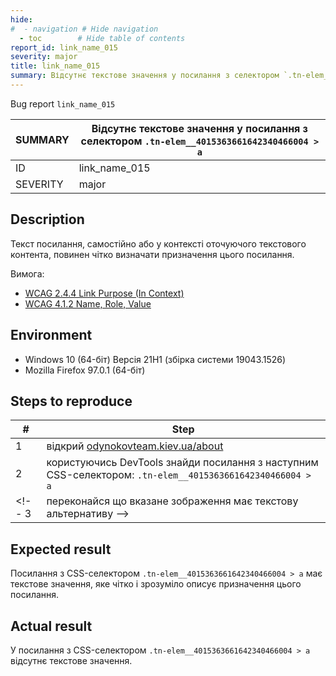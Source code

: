 ```yaml
---
hide:
#  - navigation # Hide navigation
  - toc        # Hide table of contents
report_id: link_name_015
severity: major
title: link_name_015
summary: Відсутнє текстове значення у посилання з селектором `.tn-elem__4015363661642340466004 > a`
---
```

Bug report `link_name_015`

SUMMARY|Відсутнє текстове значення у посилання з селектором `.tn-elem__4015363661642340466004 > a`
-|-
ID|link_name_015
SEVERITY|major

## Description

Текст посилання, 
самостійно або у контексті оточуючого текстового контента, 
повинен чітко визначати призначення цього посилання.

Вимога: 

- [WCAG 2.4.4 Link Purpose (In Context)](https://www.w3.org/TR/WCAG21/#link-purpose-in-context)
- [WCAG 4.1.2 Name, Role, Value](https://www.w3.org/TR/WCAG21/#name-role-value)

## Environment

- Windows 10 (64-біт) Версія 21H1 (збірка системи 19043.1526)
- Mozilla Firefox 97.0.1 (64-біт)

## Steps to reproduce

|#|Step|
-|-
1|відкрий [odynokovteam.kiev.ua/about](http://odynokovteam.kiev.ua/about)
2|користуючись DevTools знайди посилання з наступним CSS-селектором: `.tn-elem__4015363661642340466004 > a`
<!-- 3|переконайся що вказане зображення має текстову альтернативу -->

## Expected result

Посилання з CSS-селектором `.tn-elem__4015363661642340466004 > a` має текстове значення, 
яке чітко і зрозуміло описує призначення цього посилання. 

## Actual result

У посилання з CSS-селектором `.tn-elem__4015363661642340466004 > a` 
відсутнє текстове значення.
